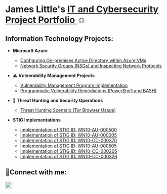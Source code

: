 <h1>James Little's <a href="(https://www.linkedin.com/in/jamesblittle5/)"> IT and Cybersecurity Project Portfolio </a>☺</h1>

<h2> Information Technology Projects:</h2>

- <b>Microsoft Azure</b>
  - [Configuring On-premises Active Directory within Azure VMs](https://github.com/jameslittle05/configure-ad)
  - [Network Security Groups (NSGs) and Inspecting Network Protocols](https://github.com/jameslittle05/azure-network-protocols)
  
- <b>⚠️ Vulnerability Management Projects</b>
  - [Vulnerability Management Program Implementation]((https://github.com/jameslittle05/Vuln-Mgmt-Project))
  - [Programmatic Vulnerability Remediations (PowerShell and BASH)](https://github.com/jameslittle05/azure-network-protocols)
 
- <b>🚨 Threat Hunting and Security Operations</b>
  - [Threat Hunting Scenario (Tor Browser Usage)](https://github.com/jameslittle05/configure-ad)

- <b>STIG Implementations</b>
  - [Implementation of STIG ID: WN10-AU-000500](https://github.com/jameslittle05/jameslittle05/blob/main/WN10-AU-000500.PS1)
  - [Implementation of STIG ID: WN10-AU-000005](https://github.com/jameslittle05/jameslittle05/blob/main/WN10-CC-000005.PS1)
  - [Implementation of STIG ID: WN10-CC-000370](https://github.com/jameslittle05/jameslittle05/blob/main/WN10-CC-000370.PS1)
  - [Implementation of STIG ID: WN10-AU-000505](https://github.com/jameslittle05/jameslittle05/blob/main/WN10-AU-000505.PS1)
  - [Implementation of STIG ID: WN10-CC-000205](https://github.com/jameslittle05/jameslittle05/blob/main/WN10-CC-000205.PS1)
  - [Implementation of STIG ID: WN10-CC-000326](https://github.com/jameslittle05/jameslittle05/blob/main/WN10-CC-000326.PS1)
 

<h2>🤳Connect with me:</h2>

[<img align="left" alt="Josh | LinkedIn" width="22px" src="https://cdn.jsdelivr.net/npm/simple-icons@v3/icons/linkedin.svg" />][linkedin]

[linkedin]: https://linkedin.com/in/Jamesblittle5
